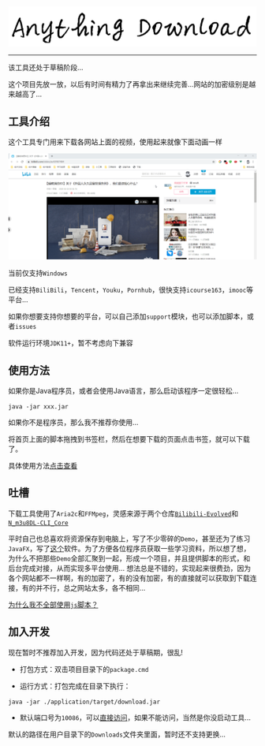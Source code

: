 <div style="margin: 0 auto;"><img src="images/标题.png"/></div>

---

该工具还处于草稿阶段...

这个项目先放一放，以后有时间有精力了再拿出来继续完善...网站的加密级别是越来越高了...

## 工具介绍

这个工具专门用来下载各网站上面的视频，使用起来就像下面动画一样

![](/images/使用方法.gif)

当前仅支持`Windows`

已经支持`BiliBili`，`Tencent`，`Youku`，`Pornhub`，很快支持`icourse163`，`imooc`等平台...

如果你想要支持你想要的平台，可以自己添加`support`模块，也可以添加脚本，或者`issues`

软件运行环境`JDK11+`，暂不考虑向下兼容

## 使用方法

如果你是Java程序员，或者会使用Java语言，那么启动该程序一定很轻松...

```
java -jar xxx.jar
```

如果你不是程序员，那么我不推荐你使用...

将首页上面的脚本拖拽到书签栏，然后在想要下载的页面点击书签，就可以下载了。

具体使用方法[点击查看]()

## 吐槽

下载工具使用了`Aria2c`和`FFMpeg`，灵感来源于两个仓库[`Bilibili-Evolved`](https://github.com/the1812/Bilibili-Evolved)和[`N_m3u8DL-CLI_Core`](https://github.com/nilaoda/N_m3u8DL-CLI_Core)

平时自己也总喜欢将资源保存到电脑上，写了不少零碎的`Demo`，甚至还为了练习`JavaFX`，写了[这个](https://halo.cyblogs.top/release/%E6%85%95%E8%AF%BE%E7%BD%91%E4%B8%8B%E8%BD%BD%E5%99%A8.exe)软件。为了方便各位程序员获取一些学习资料，所以想了想，为什么不把那些`Demo`全部汇聚到一起，形成一个项目，并且提供脚本的形式，和后台完成对接，从而实现多平台使用... 想法总是不错的，实现起来很费劲，因为各个网站都不一样啊，有的加密了，有的没有加密，有的直接就可以获取到下载连接，有的并不行，总之网站太多，各不相同...

[为什么我不全部使用`js`脚本？](https://halo.cyblogs.top/archives/2020-why-not-develop-broswer-script)

## 加入开发

现在暂时不推荐加入开发，因为代码还处于草稿期，很乱!

- 打包方式：双击项目目录下的`package.cmd`

- 运行方式：打包完成在目录下执行：

```shell
java -jar ./application/target/download.jar
```

- 默认端口号为`10086`，可以[直接访问](http://localhost:10086)，如果不能访问，当然是你没启动工具...

默认的路径在用户目录下的`Downloads`文件夹里面，暂时还不支持更换...
